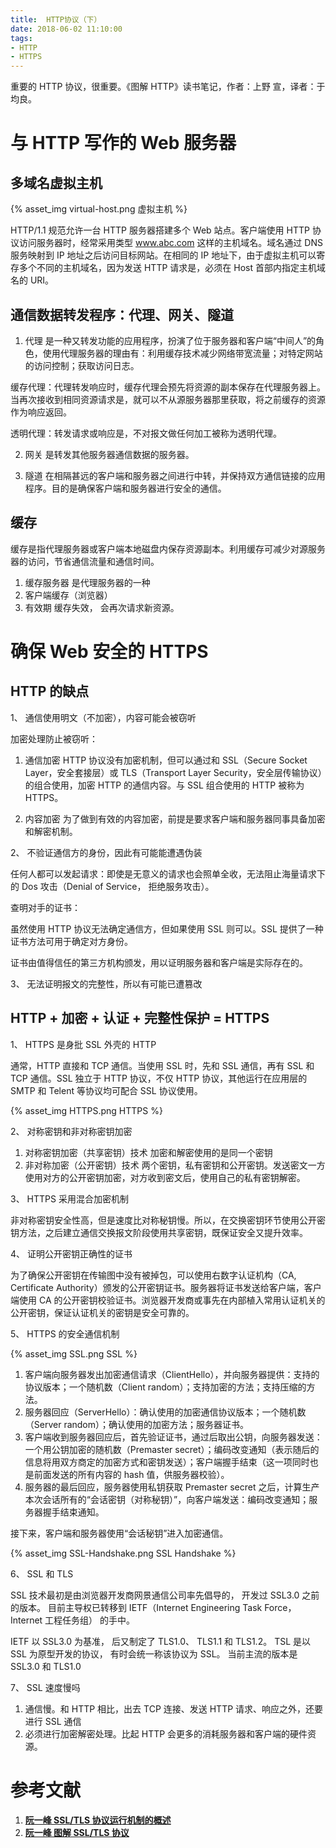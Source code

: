 ```yaml
---
title:  HTTP协议（下）
date: 2018-06-02 11:10:00
tags:
- HTTP
- HTTPS
---
```


重要的 HTTP 协议，很重要。《图解 HTTP》读书笔记，作者：上野 宣，译者：于均良。

<!--more-->

# 与 HTTP 写作的 Web 服务器

## 多域名虚拟主机

{% asset_img virtual-host.png 虚拟主机 %}

HTTP/1.1 规范允许一台 HTTP 服务器搭建多个 Web 站点。客户端使用 HTTP 协议访问服务器时，经常采用类型 www.abc.com 这样的主机域名。域名通过 DNS 服务映射到 IP 地址之后访问目标网站。在相同的 IP 地址下，由于虚拟主机可以寄存多个不同的主机域名，因为发送 HTTP 请求是，必须在 Host 首部内指定主机域名的 URI。

## 通信数据转发程序：代理、网关、隧道

1.  代理 是一种又转发功能的应用程序，扮演了位于服务器和客户端“中间人”的角色，使用代理服务器的理由有：利用缓存技术减少网络带宽流量；对特定网站的访问控制；获取访问日志。

缓存代理：代理转发响应时，缓存代理会预先将资源的副本保存在代理服务器上。当再次接收到相同资源请求是，就可以不从源服务器那里获取，将之前缓存的资源作为响应返回。

透明代理：转发请求或响应是，不对报文做任何加工被称为透明代理。

2.  网关 是转发其他服务器通信数据的服务器。

3.  隧道 在相隔甚远的客户端和服务器之间进行中转，并保持双方通信链接的应用程序。目的是确保客户端和服务器进行安全的通信。

## 缓存

缓存是指代理服务器或客户端本地磁盘内保存资源副本。利用缓存可减少对源服务器的访问，节省通信流量和通信时间。

1.  缓存服务器 是代理服务器的一种
2.  客户端缓存（浏览器）
3.  有效期 缓存失效， 会再次请求新资源。

# 确保 Web 安全的 HTTPS

## HTTP 的缺点

1、 通信使用明文（不加密），内容可能会被窃听

加密处理防止被窃听：

1.  通信加密 HTTP 协议没有加密机制，但可以通过和 SSL（Secure Socket Layer，安全套接层）或 TLS（Transport Layer Security，安全层传输协议）的组合使用，加密 HTTP 的通信内容。与 SSL 组合使用的 HTTP 被称为 HTTPS。

2.  内容加密 为了做到有效的内容加密，前提是要求客户端和服务器同事具备加密和解密机制。

2、 不验证通信方的身份，因此有可能能遭遇伪装

任何人都可以发起请求：即使是无意义的请求也会照单全收，无法阻止海量请求下的 Dos 攻击（Denial of Service， 拒绝服务攻击）。

查明对手的证书：

虽然使用 HTTP 协议无法确定通信方，但如果使用 SSL 则可以。SSL 提供了一种证书方法可用于确定对方身份。

证书由值得信任的第三方机构颁发，用以证明服务器和客户端是实际存在的。

3、 无法证明报文的完整性，所以有可能已遭篡改

## HTTP + 加密 + 认证 + 完整性保护 = HTTPS

1、 HTTPS 是身批 SSL 外壳的 HTTP

通常，HTTP 直接和 TCP 通信。当使用 SSL 时，先和 SSL 通信，再有 SSL 和 TCP 通信。SSL 独立于 HTTP 协议，不仅 HTTP 协议，其他运行在应用层的 SMTP 和 Telent 等协议均可配合 SSL 协议使用。

{% asset_img HTTPS.png HTTPS %}

2、 对称密钥和非对称密钥加密

1.  对称密钥加密（共享密钥）技术 加密和解密使用的是同一个密钥
2.  非对称加密（公开密钥）技术 两个密钥，私有密钥和公开密钥。发送密文一方使用对方的公开密钥加密，对方收到密文后，使用自己的私有密钥解密。

3、 HTTPS 采用混合加密机制

非对称密钥安全性高，但是速度比对称秘钥慢。所以，在交换密钥环节使用公开密钥方法，之后建立通信交换报文阶段使用共享密钥，既保证安全又提升效率。

4、 证明公开密钥正确性的证书

为了确保公开密钥在传输图中没有被掉包，可以使用右数字认证机构（CA, Certificate Authority）颁发的公开密钥证书。服务器将证书发送给客户端，客户端使用 CA 的公开密钥校验证书。浏览器开发商或事先在内部植入常用认证机关的公开密钥，保证认证机关的密钥是安全可靠的。

5、 HTTPS 的安全通信机制

{% asset_img SSL.png SSL %}

1.  客户端向服务器发出加密通信请求（ClientHello），并向服务器提供：支持的协议版本；一个随机数（Client random）；支持加密的方法；支持压缩的方法。
2.  服务器回应（ServerHello）：确认使用的加密通信协议版本；一个随机数（Server random）；确认使用的加密方法；服务器证书。
3.  客户端收到服务器回应后，首先验证证书，通过后取出公钥，向服务器发送：一个用公钥加密的随机数（Premaster secret）；编码改变通知（表示随后的信息将用双方商定的加密方式和密钥发送）；客户端握手结束（这一项同时也是前面发送的所有内容的 hash 值，供服务器校验）。
4.  服务器的最后回应，服务器使用私钥获取 Premaster secret 之后，计算生产本次会话所有的“会话密钥（对称秘钥）”，向客户端发送：编码改变通知；服务器握手结束通知。

接下来，客户端和服务器使用“会话秘钥”进入加密通信。

{% asset_img SSL-Handshake.png SSL Handshake %}

6、 SSL 和 TLS

SSL 技术最初是由浏览器开发商网景通信公司率先倡导的， 开发过 SSL3.0 之前的版本。 目前主导权已转移到 IETF（Internet Engineering Task Force， Internet 工程任务组） 的手中。

IETF 以 SSL3.0 为基准， 后又制定了 TLS1.0、 TLS1.1 和 TLS1.2。 TSL 是以 SSL 为原型开发的协议， 有时会统一称该协议为 SSL。 当前主流的版本是 SSL3.0 和 TLS1.0

7、 SSL 速度慢吗

1.  通信慢。和 HTTP 相比，出去 TCP 连接、发送 HTTP 请求、响应之外，还要进行 SSL 通信
2.  必须进行加密解密处理。比起 HTTP 会更多的消耗服务器和客户端的硬件资源。

# 参考文献

1.  **[阮一峰 SSL/TLS 协议运行机制的概述](http://www.ruanyifeng.com/blog/2014/02/ssl_tls.html)**
2.  **[阮一峰 图解 SSL/TLS 协议](http://www.ruanyifeng.com/blog/2014/09/illustration-ssl.html)**
